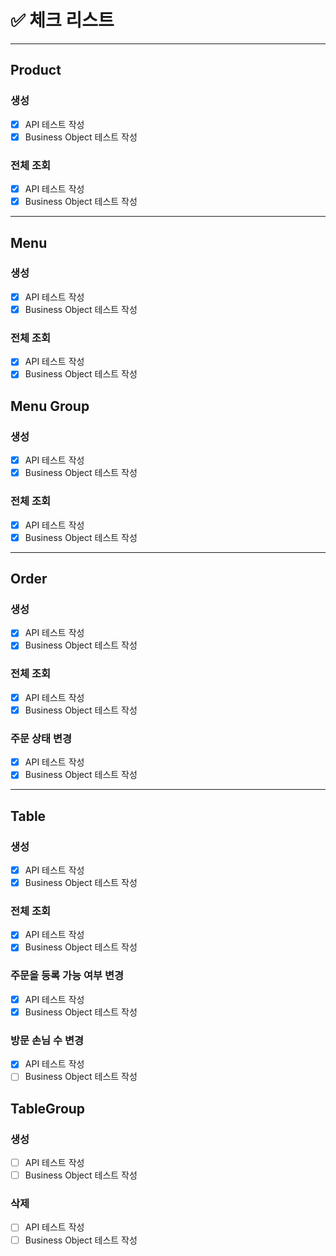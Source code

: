 # ✅ 체크 리스트

---
## Product
### 생성
- [x] API 테스트 작성
- [x] Business Object 테스트 작성
### 전체 조회
- [x] API 테스트 작성
- [x] Business Object 테스트 작성

---
## Menu
### 생성
- [x] API 테스트 작성
- [x] Business Object 테스트 작성
### 전체 조회
- [x] API 테스트 작성
- [x] Business Object 테스트 작성

## Menu Group
### 생성
- [x] API 테스트 작성
- [x] Business Object 테스트 작성
### 전체 조회
- [x] API 테스트 작성
- [x] Business Object 테스트 작성

---
## Order
### 생성
- [x] API 테스트 작성
- [x] Business Object 테스트 작성
### 전체 조회
- [x] API 테스트 작성
- [x] Business Object 테스트 작성
### 주문 상태 변경
- [x] API 테스트 작성
- [x] Business Object 테스트 작성

---
## Table
### 생성
- [x] API 테스트 작성
- [x] Business Object 테스트 작성
### 전체 조회
- [x] API 테스트 작성
- [x] Business Object 테스트 작성
### 주문을 등록 가능 여부 변경
- [x] API 테스트 작성
- [x] Business Object 테스트 작성
### 방문 손님 수 변경
- [x] API 테스트 작성
- [ ] Business Object 테스트 작성

## TableGroup
### 생성
- [ ] API 테스트 작성
- [ ] Business Object 테스트 작성
### 삭제
- [ ] API 테스트 작성
- [ ] Business Object 테스트 작성
